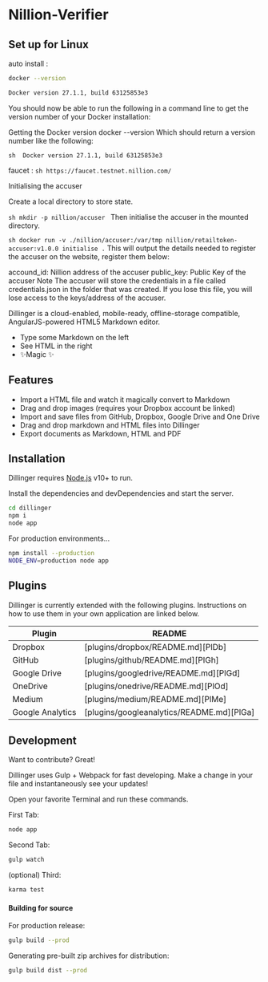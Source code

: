 # Nillion-Verifier

## Set up for Linux



auto install : 
```sh
docker --version
```

```sh
Docker version 27.1.1, build 63125853e3
```








You should now be able to run the following in a command line to get the version number of your Docker installation:

Getting the Docker version
docker --version
Which should return a version number like the following:

```sh  Docker version 27.1.1, build 63125853e3 ```



faucet : ```sh https://faucet.testnet.nillion.com/ ```



Initialising the accuser


Create a local directory to store state.

```sh mkdir -p nillion/accuser ```
Then initialise the accuser in the mounted directory.

```sh docker run -v ./nillion/accuser:/var/tmp nillion/retailtoken-accuser:v1.0.0 initialise .```
This will output the details needed to register the accuser on the website, register them below:

accound_id: Nillion address of the accuser
public_key: Public Key of the accuser
Note The accuser will store the credentials in a file called credentials.json in the folder that was created. If you lose this file, you will lose access to the keys/address of the accuser.








Dillinger is a cloud-enabled, mobile-ready, offline-storage compatible,
AngularJS-powered HTML5 Markdown editor.

- Type some Markdown on the left
- See HTML in the right
- ✨Magic ✨

## Features

- Import a HTML file and watch it magically convert to Markdown
- Drag and drop images (requires your Dropbox account be linked)
- Import and save files from GitHub, Dropbox, Google Drive and One Drive
- Drag and drop markdown and HTML files into Dillinger
- Export documents as Markdown, HTML and PDF



## Installation

Dillinger requires [Node.js](https://nodejs.org/) v10+ to run.

Install the dependencies and devDependencies and start the server.

```sh
cd dillinger
npm i
node app
```

For production environments...

```sh
npm install --production
NODE_ENV=production node app
```

## Plugins

Dillinger is currently extended with the following plugins.
Instructions on how to use them in your own application are linked below.

| Plugin | README |
| ------ | ------ |
| Dropbox | [plugins/dropbox/README.md][PlDb] |
| GitHub | [plugins/github/README.md][PlGh] |
| Google Drive | [plugins/googledrive/README.md][PlGd] |
| OneDrive | [plugins/onedrive/README.md][PlOd] |
| Medium | [plugins/medium/README.md][PlMe] |
| Google Analytics | [plugins/googleanalytics/README.md][PlGa] |

## Development

Want to contribute? Great!

Dillinger uses Gulp + Webpack for fast developing.
Make a change in your file and instantaneously see your updates!

Open your favorite Terminal and run these commands.

First Tab:

```sh
node app
```

Second Tab:

```sh
gulp watch
```

(optional) Third:

```sh
karma test
```

#### Building for source

For production release:

```sh
gulp build --prod
```

Generating pre-built zip archives for distribution:

```sh
gulp build dist --prod
```



